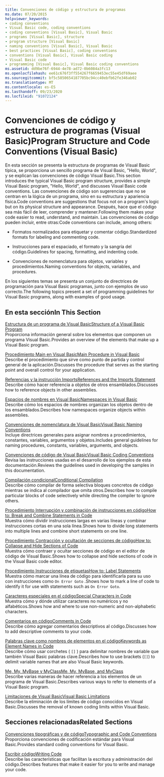 ```yaml
---
title: Convenciones de código y estructura de programas
ms.date: 07/20/2015
helpviewer_keywords:
- coding conventions
- Visual Basic code, coding conventions
- coding conventions [Visual Basic], Visual Basic
- programs [Visual Basic], structure
- program structure [Visual Basic]
- naming conventions [Visual Basic], Visual Basic
- best practices [Visual Basic], coding conventions
- conventions [Visual Basic], Visual Basic coding
- Visual Basic code
- programming [Visual Basic], Visual Basic coding conventions
ms.assetid: dd9be76f-6944-4e78-ad72-0b6084a3fc13
ms.openlocfilehash: ee61c676f3ff554267f6659453ec55e45df69aee
ms.sourcegitcommit: bf5c5850654187705bc94cc40ebfb62fe346ab02
ms.translationtype: MT
ms.contentlocale: es-ES
ms.lasthandoff: 09/23/2020
ms.locfileid: "91072124"
---
```

# <a name="program-structure-and-code-conventions-visual-basic"></a><span data-ttu-id="6ffd7-102">Convenciones de código y estructura de programas (Visual Basic)</span><span class="sxs-lookup"><span data-stu-id="6ffd7-102">Program Structure and Code Conventions (Visual Basic)</span></span>

<span data-ttu-id="6ffd7-103">En esta sección se presenta la estructura de programas de Visual Basic típica, se proporciona un sencillo programa de Visual Basic, "Hello, World", y se explican las convenciones de código Visual Basic.</span><span class="sxs-lookup"><span data-stu-id="6ffd7-103">This section introduces the typical Visual Basic program structure, provides a simple Visual Basic program, "Hello, World", and discusses Visual Basic code conventions.</span></span> <span data-ttu-id="6ffd7-104">Las convenciones de código son sugerencias que no se centran en la lógica de un programa, sino en su estructura y apariencia física.</span><span class="sxs-lookup"><span data-stu-id="6ffd7-104">Code conventions are suggestions that focus not on a program's logic but on its physical structure and appearance.</span></span> <span data-ttu-id="6ffd7-105">Después, hace que el código sea más fácil de leer, comprender y mantener.</span><span class="sxs-lookup"><span data-stu-id="6ffd7-105">Following them makes your code easier to read, understand, and maintain.</span></span> <span data-ttu-id="6ffd7-106">Las convenciones de código pueden incluir, entre otras:</span><span class="sxs-lookup"><span data-stu-id="6ffd7-106">Code conventions can include, among others:</span></span>  
  
- <span data-ttu-id="6ffd7-107">Formatos normalizados para etiquetar y comentar código.</span><span class="sxs-lookup"><span data-stu-id="6ffd7-107">Standardized formats for labeling and commenting code.</span></span>  
  
- <span data-ttu-id="6ffd7-108">Instrucciones para el espaciado, el formato y la sangría del código.</span><span class="sxs-lookup"><span data-stu-id="6ffd7-108">Guidelines for spacing, formatting, and indenting code.</span></span>  
  
- <span data-ttu-id="6ffd7-109">Convenciones de nomenclatura para objetos, variables y procedimientos.</span><span class="sxs-lookup"><span data-stu-id="6ffd7-109">Naming conventions for objects, variables, and procedures.</span></span>  
  
 <span data-ttu-id="6ffd7-110">En los siguientes temas se presenta un conjunto de directrices de programación para Visual Basic programas, junto con ejemplos de uso correcto.</span><span class="sxs-lookup"><span data-stu-id="6ffd7-110">The following topics present a set of programming guidelines for Visual Basic programs, along with examples of good usage.</span></span>  
  
## <a name="in-this-section"></a><span data-ttu-id="6ffd7-111">En esta sección</span><span class="sxs-lookup"><span data-stu-id="6ffd7-111">In This Section</span></span>  

 [<span data-ttu-id="6ffd7-112">Estructura de un programa de Visual Basic</span><span class="sxs-lookup"><span data-stu-id="6ffd7-112">Structure of a Visual Basic Program</span></span>](structure-of-a-visual-basic-program.md)  
 <span data-ttu-id="6ffd7-113">Proporciona información general sobre los elementos que componen un programa Visual Basic.</span><span class="sxs-lookup"><span data-stu-id="6ffd7-113">Provides an overview of the elements that make up a Visual Basic program.</span></span>  
  
 [<span data-ttu-id="6ffd7-114">Procedimiento Main en Visual Basic</span><span class="sxs-lookup"><span data-stu-id="6ffd7-114">Main Procedure in Visual Basic</span></span>](main-procedure.md)  
 <span data-ttu-id="6ffd7-115">Describe el procedimiento que sirve como punto de partida y control general de la aplicación.</span><span class="sxs-lookup"><span data-stu-id="6ffd7-115">Discusses the procedure that serves as the starting point and overall control for your application.</span></span>  
  
 [<span data-ttu-id="6ffd7-116">Referencias y la instrucción Imports</span><span class="sxs-lookup"><span data-stu-id="6ffd7-116">References and the Imports Statement</span></span>](references-and-the-imports-statement.md)  
 <span data-ttu-id="6ffd7-117">Describe cómo hacer referencia a objetos de otros ensamblados.</span><span class="sxs-lookup"><span data-stu-id="6ffd7-117">Discusses how to reference objects in other assemblies.</span></span>  
  
 [<span data-ttu-id="6ffd7-118">Espacios de nombres en Visual Basic</span><span class="sxs-lookup"><span data-stu-id="6ffd7-118">Namespaces in Visual Basic</span></span>](namespaces.md)  
 <span data-ttu-id="6ffd7-119">Describe cómo los espacios de nombres organizan los objetos dentro de los ensamblados.</span><span class="sxs-lookup"><span data-stu-id="6ffd7-119">Describes how namespaces organize objects within assemblies.</span></span>  
  
 [<span data-ttu-id="6ffd7-120">Convenciones de nomenclatura de Visual Basic</span><span class="sxs-lookup"><span data-stu-id="6ffd7-120">Visual Basic Naming Conventions</span></span>](naming-conventions.md)  
 <span data-ttu-id="6ffd7-121">Incluye directrices generales para asignar nombres a procedimientos, constantes, variables, argumentos y objetos.</span><span class="sxs-lookup"><span data-stu-id="6ffd7-121">Includes general guidelines for naming procedures, constants, variables, arguments, and objects.</span></span>  
  
 [<span data-ttu-id="6ffd7-122">Convenciones de código de Visual Basic</span><span class="sxs-lookup"><span data-stu-id="6ffd7-122">Visual Basic Coding Conventions</span></span>](coding-conventions.md)  
 <span data-ttu-id="6ffd7-123">Revisa las instrucciones usadas en el desarrollo de los ejemplos de esta documentación.</span><span class="sxs-lookup"><span data-stu-id="6ffd7-123">Reviews the guidelines used in developing the samples in this documentation.</span></span>  
  
 [<span data-ttu-id="6ffd7-124">Compilación condicional</span><span class="sxs-lookup"><span data-stu-id="6ffd7-124">Conditional Compilation</span></span>](conditional-compilation.md)  
 <span data-ttu-id="6ffd7-125">Describe cómo compilar de forma selectiva bloques concretos de código mientras se indica al compilador que omita otros.</span><span class="sxs-lookup"><span data-stu-id="6ffd7-125">Describes how to compile particular blocks of code selectively while directing the compiler to ignore others.</span></span>  
  
 [<span data-ttu-id="6ffd7-126">Procedimiento Interrupción y combinación de instrucciones en código</span><span class="sxs-lookup"><span data-stu-id="6ffd7-126">How to: Break and Combine Statements in Code</span></span>](how-to-break-and-combine-statements-in-code.md)  
 <span data-ttu-id="6ffd7-127">Muestra cómo dividir instrucciones largas en varias líneas y combinar instrucciones cortas en una sola línea.</span><span class="sxs-lookup"><span data-stu-id="6ffd7-127">Shows how to divide long statements into multiple lines and combine short statements on one line.</span></span>  
  
 [<span data-ttu-id="6ffd7-128">Procedimiento Contracción y ocultación de secciones de código</span><span class="sxs-lookup"><span data-stu-id="6ffd7-128">How to: Collapse and Hide Sections of Code</span></span>](how-to-collapse-and-hide-sections-of-code.md)  
 <span data-ttu-id="6ffd7-129">Muestra cómo contraer y ocultar secciones de código en el editor de código de Visual Basic.</span><span class="sxs-lookup"><span data-stu-id="6ffd7-129">Shows how to collapse and hide sections of code in the Visual Basic code editor.</span></span>  
  
 [<span data-ttu-id="6ffd7-130">Procedimiento Instrucciones de etiquetas</span><span class="sxs-lookup"><span data-stu-id="6ffd7-130">How to: Label Statements</span></span>](how-to-label-statements.md)  
 <span data-ttu-id="6ffd7-131">Muestra cómo marcar una línea de código para identificarla para su uso con instrucciones como `On Error Goto` .</span><span class="sxs-lookup"><span data-stu-id="6ffd7-131">Shows how to mark a line of code to identify it for use with statements such as `On Error Goto`.</span></span>  
  
 [<span data-ttu-id="6ffd7-132">Caracteres especiales en el código</span><span class="sxs-lookup"><span data-stu-id="6ffd7-132">Special Characters in Code</span></span>](special-characters-in-code.md)  
 <span data-ttu-id="6ffd7-133">Muestra cómo y dónde utilizar caracteres no numéricos y no alfabéticos.</span><span class="sxs-lookup"><span data-stu-id="6ffd7-133">Shows how and where to use non-numeric and non-alphabetic characters.</span></span>  
  
 [<span data-ttu-id="6ffd7-134">Comentarios en código</span><span class="sxs-lookup"><span data-stu-id="6ffd7-134">Comments in Code</span></span>](comments-in-code.md)  
 <span data-ttu-id="6ffd7-135">Describe cómo agregar comentarios descriptivos al código.</span><span class="sxs-lookup"><span data-stu-id="6ffd7-135">Discusses how to add descriptive comments to your code.</span></span>  
  
 [<span data-ttu-id="6ffd7-136">Palabras clave como nombres de elementos en el código</span><span class="sxs-lookup"><span data-stu-id="6ffd7-136">Keywords as Element Names in Code</span></span>](keywords-as-element-names-in-code.md)  
 <span data-ttu-id="6ffd7-137">Describe cómo usar corchetes ( `[]` ) para delimitar nombres de variable que también Visual Basic palabras clave.</span><span class="sxs-lookup"><span data-stu-id="6ffd7-137">Describes how to use brackets (`[]`) to delimit variable names that are also Visual Basic keywords.</span></span>  
  
 [<span data-ttu-id="6ffd7-138">Me, My, MyBase y MyClass</span><span class="sxs-lookup"><span data-stu-id="6ffd7-138">Me, My, MyBase, and MyClass</span></span>](me-my-mybase-and-myclass.md)  
 <span data-ttu-id="6ffd7-139">Describe varias maneras de hacer referencia a los elementos de un programa de Visual Basic.</span><span class="sxs-lookup"><span data-stu-id="6ffd7-139">Describes various ways to refer to elements of a Visual Basic program.</span></span>  
  
 [<span data-ttu-id="6ffd7-140">Limitaciones de Visual Basic</span><span class="sxs-lookup"><span data-stu-id="6ffd7-140">Visual Basic Limitations</span></span>](limitations.md)  
 <span data-ttu-id="6ffd7-141">Describe la eliminación de los límites de código conocidos en Visual Basic.</span><span class="sxs-lookup"><span data-stu-id="6ffd7-141">Discusses the removal of known coding limits within Visual Basic.</span></span>  
  
## <a name="related-sections"></a><span data-ttu-id="6ffd7-142">Secciones relacionadas</span><span class="sxs-lookup"><span data-stu-id="6ffd7-142">Related Sections</span></span>  

 [<span data-ttu-id="6ffd7-143">Convenciones tipográficas y de código</span><span class="sxs-lookup"><span data-stu-id="6ffd7-143">Typographic and Code Conventions</span></span>](../../language-reference/typographic-and-code-conventions.md)  
 <span data-ttu-id="6ffd7-144">Proporciona convenciones de codificación estándar para Visual Basic.</span><span class="sxs-lookup"><span data-stu-id="6ffd7-144">Provides standard coding conventions for Visual Basic.</span></span>  
  
 [<span data-ttu-id="6ffd7-145">Escribir código</span><span class="sxs-lookup"><span data-stu-id="6ffd7-145">Writing Code</span></span>](/visualstudio/ide/writing-code-in-the-code-and-text-editor)  
 <span data-ttu-id="6ffd7-146">Describe las características que facilitan la escritura y administración del código.</span><span class="sxs-lookup"><span data-stu-id="6ffd7-146">Describes features that make it easier for you to write and manage your code.</span></span>
